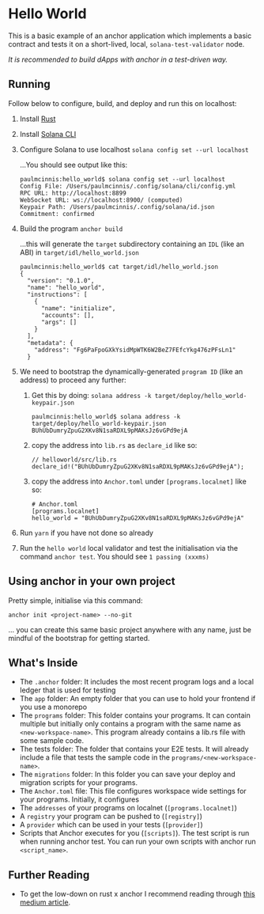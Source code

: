 # Hello World

This is a basic example of an anchor application which implements a basic contract and tests it on a short-lived, local, `solana-test-validator` node.

_It is recommended to build dApps with anchor in a test-driven way._

## Running

Follow below to configure, build, and deploy and run this on localhost:

1. Install [Rust](https://www.rust-lang.org/tools/install)
1. Install [Solana CLI](https://docs.solana.com/cli/install-solana-cli-tools)
1. Configure Solana to use localhost `solana config set --url localhost`

   ...You should see output like this:

   ```
   paulmcinnis:hello_world$ solana config set --url localhost
   Config File: /Users/paulmcinnis/.config/solana/cli/config.yml
   RPC URL: http://localhost:8899
   WebSocket URL: ws://localhost:8900/ (computed)
   Keypair Path: /Users/paulmcinnis/.config/solana/id.json
   Commitment: confirmed
   ```

1. Build the program `anchor build`

   ...this will generate the `target` subdirectory containing an `IDL` (like an ABI) in `target/idl/hello_world.json`

   ```
   paulmcinnis:hello_world$ cat target/idl/hello_world.json
   {
     "version": "0.1.0",
     "name": "hello_world",
     "instructions": [
       {
         "name": "initialize",
         "accounts": [],
         "args": []
       }
     ],
     "metadata": {
       "address": "Fg6PaFpoGXkYsidMpWTK6W2BeZ7FEfcYkg476zPFsLn1"
     }
   ```

1. We need to bootstrap the dynamically-generated `program ID` (like an address) to proceed any further:

   1. Get this by doing: `solana address -k target/deploy/hello_world-keypair.json`
      ```
      paulmcinnis:hello_world$ solana address -k target/deploy/hello_world-keypair.json
      BUhUbDumryZpuG2XKv8N1saRDXL9pMAKsJz6vGPd9ejA
      ```
   1. copy the address into `lib.rs` as `declare_id` like so:
      ```
      // helloworld/src/lib.rs
      declare_id!("BUhUbDumryZpuG2XKv8N1saRDXL9pMAKsJz6vGPd9ejA");
      ```
   1. copy the address into `Anchor.toml` under `[programs.localnet]` like so:
      ```
      # Anchor.toml
      [programs.localnet]
      hello_world = "BUhUbDumryZpuG2XKv8N1saRDXL9pMAKsJz6vGPd9ejA"
      ```

1. Run `yarn` if you have not done so already
1. Run the `hello world` local validator and test the initialisation via the command `anchor test`. You should see `1 passing (xxxms)`

## Using anchor in your own project

Pretty simple, initialise via this command:

`anchor init <project-name> --no-git`

... you can create this same basic project anywhere with any name, just be mindful of the bootstrap for getting started.

## What's Inside

- The `.anchor` folder: It includes the most recent program logs and a local ledger that is used for testing
- The `app` folder: An empty folder that you can use to hold your frontend if you use a monorepo
- The `programs` folder: This folder contains your programs. It can contain multiple but initially only contains a program with the same name as `<new-workspace-name>`. This program already contains a lib.rs file with some sample code.
- The tests folder: The folder that contains your E2E tests. It will already include a file that tests the sample code in the `programs/<new-workspace-name>`.
- The `migrations` folder: In this folder you can save your deploy and migration scripts for your programs.
- The `Anchor.toml` file: This file configures workspace wide settings for your programs. Initially, it configures
- The `addresses` of your programs on localnet (`[programs.localnet]`)
- A `registry` your program can be pushed to (`[registry]`)
- A `provider` which can be used in your tests (`[provider]`)
- Scripts that Anchor executes for you (`[scripts]`). The test script is run when running anchor test. You can run your own scripts with anchor run `<script_name>`.

## Further Reading

- To get the low-down on rust x anchor I recommend reading through [this medium article](https://dev.to/edge-and-node/the-complete-guide-to-full-stack-solana-development-with-react-anchor-rust-and-phantom-3291).
